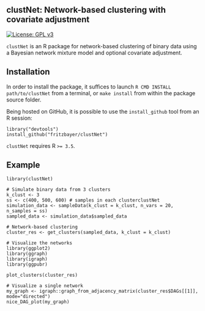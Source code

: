 clustNet: Network-based clustering with covariate adjustment
-----------

[![License: GPL v3](https://img.shields.io/badge/License-GPLv3-blue.svg)](https://www.gnu.org/licenses/gpl-3.0)

`clustNet` is an R package for network-based clustering of binary data using a Bayesian network mixture model and optional covariate adjustment.

Installation
-----------

In order to install the package, it suffices to launch
`R CMD INSTALL path/to/clustNet`
from a terminal, or `make install` from within the package source folder.

Being hosted on GitHub, it is possible to use the `install_github`
tool from an R session:

```{r eval=FALSE}
library("devtools")
install_github("fritzbayer/clustNet")
```

`clustNet` requires R `>= 3.5`.


Example
-------

```{r eval=FALSE}
library(clustNet)

# Simulate binary data from 3 clusters
k_clust <- 3
ss <- c(400, 500, 600) # samples in each clusterclustNet
simulation_data <- sampleData(k_clust = k_clust, n_vars = 20, n_samples = ss)
sampled_data <- simulation_data$sampled_data

# Network-based clustering
cluster_res <- get_clusters(sampled_data, k_clust = k_clust)

# Visualize the networks
library(ggplot2)
library(ggraph)
library(igraph)
library(ggpubr)

plot_clusters(cluster_res)

# Visualize a single network
my_graph <- igraph::graph_from_adjacency_matrix(cluster_res$DAGs[[1]], mode="directed")
nice_DAG_plot(my_graph)

```
